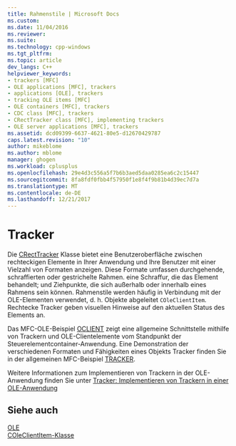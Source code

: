 ```yaml
---
title: Rahmenstile | Microsoft Docs
ms.custom: 
ms.date: 11/04/2016
ms.reviewer: 
ms.suite: 
ms.technology: cpp-windows
ms.tgt_pltfrm: 
ms.topic: article
dev_langs: C++
helpviewer_keywords:
- trackers [MFC]
- OLE applications [MFC], trackers
- applications [OLE], trackers
- tracking OLE items [MFC]
- OLE containers [MFC], trackers
- CDC class [MFC], trackers
- CRectTracker class [MFC], implementing trackers
- OLE server applications [MFC], trackers
ms.assetid: dcd09399-6637-4621-80e5-d12670429787
caps.latest.revision: "10"
author: mikeblome
ms.author: mblome
manager: ghogen
ms.workload: cplusplus
ms.openlocfilehash: 29e4d3c556a5f7b6b3aed5daa0285ea6c2c15447
ms.sourcegitcommit: 8fa8fdf0fbb4f57950f1e8f4f9b81b4d39ec7d7a
ms.translationtype: MT
ms.contentlocale: de-DE
ms.lasthandoff: 12/21/2017
---
```

# <a name="trackers"></a>Tracker
Die [CRectTracker](../mfc/reference/crecttracker-class.md) Klasse bietet eine Benutzeroberfläche zwischen rechteckigen Elemente in Ihrer Anwendung und Ihre Benutzer mit einer Vielzahl von Formaten anzeigen. Diese Formate umfassen durchgehende, schraffierten oder gestrichelte Rahmen. eine Schraffur, die das Element behandelt; und Ziehpunkte, die sich außerhalb oder innerhalb eines Rahmens sein können. Rahmenstile werden häufig in Verbindung mit der OLE-Elementen verwendet, d. h. Objekte abgeleitet `COleClientItem`. Rechtecke Tracker geben visuellen Hinweise auf den aktuellen Status des Elements an.  
  
 Das MFC-OLE-Beispiel [OCLIENT](../visual-cpp-samples.md) zeigt eine allgemeine Schnittstelle mithilfe von Trackern und OLE-Clientelemente vom Standpunkt der Steuerelementcontainer-Anwendung. Eine Demonstration der verschiedenen Formaten und Fähigkeiten eines Objekts Tracker finden Sie in der allgemeinen MFC-Beispiel [TRACKER](../visual-cpp-samples.md).  
  
 Weitere Informationen zum Implementieren von Trackern in der OLE-Anwendung finden Sie unter [Tracker: Implementieren von Trackern in einer OLE-Anwendung](../mfc/trackers-implementing-trackers-in-your-ole-application.md)  
  
## <a name="see-also"></a>Siehe auch  
 [OLE](../mfc/ole-in-mfc.md)   
 [COleClientItem-Klasse](../mfc/reference/coleclientitem-class.md)
